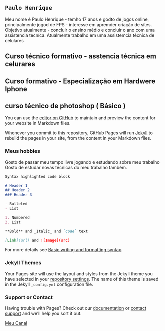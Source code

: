 ## `Paulo Henrique`

Meu nome é Paulo Henrique - temho 17 anos e godto de jogos online, principalmente jogod de FPS - interesse em apremder criação de sites. 
Objetivo atualmente - concluir o ensino médio e concluir o ano com uma assistencia tecníca. Atualmente trabalho em uma assistemcia técnica de celulares 
## Curso técnico formativo - asstencia técnica em celurares
## Curso formativo - Especialização em Hardwere Iphone 
## curso técnico de photoshop ( Básico ) 

You can use the [editor on GitHub](https://github.com/poderzin/portfolio-/edit/gh-pages/index.md) to maintain and preview the content for your website in Markdown files.

Whenever you commit to this repository, GitHub Pages will run [Jekyll](https://jekyllrb.com/) to rebuild the pages in your site, from the content in your Markdown files.

### Meus hobbies 

Gosto de passar meu tempo livre jogando e estudando sobre meu trabalho
Gosto de estudar novas técnicas do meu trabalho também.

```markdown
Syntax highlighted code block

# Header 1
## Header 2
### Header 3

- Bulleted
- List

1. Numbered
2. List

**Bold** and _Italic_ and `Code` text

[Link](url) and ![Image](src)
```

For more details see [Basic writing and formatting syntax](https://docs.github.com/en/github/writing-on-github/getting-started-with-writing-and-formatting-on-github/basic-writing-and-formatting-syntax).

### Jekyll Themes

Your Pages site will use the layout and styles from the Jekyll theme you have selected in your [repository settings](https://github.com/poderzin/portfolio-/settings/pages). The name of this theme is saved in the Jekyll `_config.yml` configuration file.

### Support or Contact

Having trouble with Pages? Check out our [documentation](https://docs.github.com/categories/github-pages-basics/) or [contact support](https://support.github.com/contact) and we’ll help you sort it out.


[Meu Canal](https://www.youtube.com/channel/UCVn7jbQGjzpEY7qMMyXjRNg/videos)










